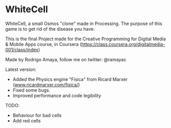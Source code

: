 WhiteCell
=========

WhiteCell, a small Osmos "clone" made in Processing.
The purpose of this game is to get rid of the disease you have.
 
This is the final Project made for the Creative 
Programming for Digital Media & Mobile Apps course,
in Coursera (https://class.coursera.org/digitalmedia-001/class/index)
 
Made by Rodrigo Amaya, follow me on twitter: @ramayac
 
Latest version:
- Added the Physics engine "Fisica" from Ricard Marxer (www.ricardmarxer.com/fisica/)
- Fixed some bugs.
- Improved performance and code legibility

 TODO:
 * Behaviour for bad cells
 * Add red cells
 
